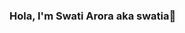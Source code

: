 ### Hola, I'm Swati Arora aka swatia👋

<!--
**swatia-code/swatia-code** is a ✨ _special_ ✨ repository because its `README.md` (this file) appears on your GitHub profile.

Here are some ideas to get you started:

- 🔭 I’m currently working on Python with AWS
- 🌱 I’m currently learning literally everything that makes me a better developer and a good human being
- 💬 Ask me about Python and Backend Developement
- 📫 How to reach me: LinkedIn - https://www.linkedin.com/in/swati-arora1111/
- 😄 Pronouns: She/Her
- ⚡ Fun fact: I am also a blogger
-->
